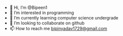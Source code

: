 - 👋 Hi, I’m @Bipeen1
- 👀 I’m interested in programming
- 🌱 I’m currently learning computer science undergrade
- 💞️ I’m looking to collaborate on github
- 📫 How to reach me bipinyadav1729@gmail.com

<!---
Bipeen1/Bipeen1 is a ✨ special ✨ repository because its `README.md` (this file) appears on your GitHub profile.
You can click the Preview link to take a look at your changes.
--->
